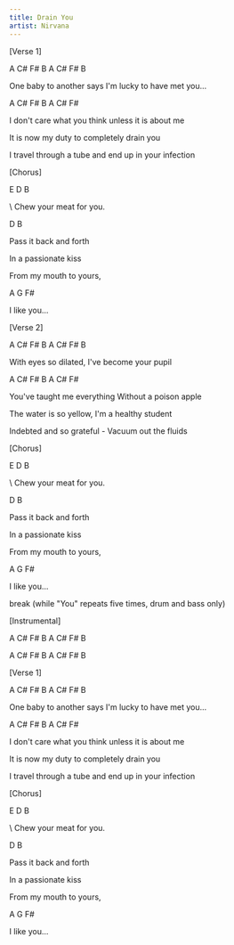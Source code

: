 ```yaml
---
title: Drain You
artist: Nirvana
---
```



\[Verse 1]



A       C# F#    B    A          C#        F#       B

  One baby to another says I'm lucky to have met you...

A       C#   F#       B       A         C#           F#        

I don't care what you think unless it is about me

It is now my duty to completely drain you 

I travel through a tube and end up in your infection 





\[Chorus]



E  D      B                  

\    Chew your meat for you.  

D         B

Pass it   back and forth 

In a      passionate kiss

From my   mouth to yours,

A G    F#

I like you...





\[Verse 2]



A      C#   F#    B   A       C#     F#     B

  With eyes so dilated, I've become your pupil

A       C#   F#       B       A         C#     F# 

 You've taught me everything Without a poison apple



The water is so yellow, I'm a healthy student 

Indebted and so grateful - Vacuum out the fluids 





\[Chorus]



E  D      B                  

\    Chew your meat for you.  

D         B

Pass it   back and forth 

In a      passionate kiss

From my   mouth to yours,

A G    F#

I like you...



break (while "You" repeats five times, drum and bass only)





\[Instrumental]



A       C# F#    B    A          C#        F#       B

A       C# F#    B    A          C#        F#       B





\[Verse 1]



A       C# F#    B    A          C#        F#       B

  One baby to another says I'm lucky to have met you...

A       C#   F#       B       A         C#           F#        

I don't care what you think unless it is about me

It is now my duty to completely drain you 

I travel through a tube and end up in your infection 





\[Chorus]



E  D      B                  

\    Chew your meat for you.  

D         B

Pass it   back and forth 

In a      passionate kiss

From my   mouth to yours,

A G    F#

I like you...
